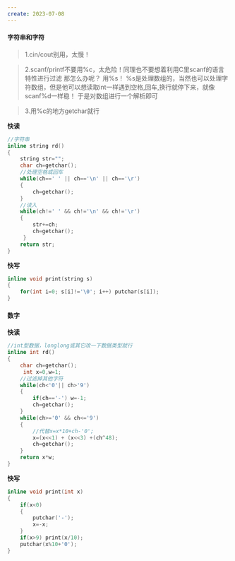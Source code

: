 ```yaml
---
create: 2023-07-08
---
```

#### 字符串和字符

> 1.cin/cout别用，太慢！

> 2.scanf/printf不要用%c，太危险！同理也不要想着利用C里scanf的语言特性进行过滤
> 那怎么办呢？
> 用%s！
> %s是处理数组的，当然也可以处理字符数组，但是他可以想读取int一样遇到空格,回车,换行就停下来，就像scanf%d一样稳！
> 于是对数组进行一个解析即可

> 3.用%c的地方getchar就行

**快读**

```c++
//字符串
inline string rd()
{
	string str="";
	char ch=getchar();
	//处理空格或回车 
	while(ch==' ' || ch=='\n' || ch=='\r')
	{
		ch=getchar(); 
	}
	//读入
	while(ch!=' ' && ch!='\n' && ch!='\r')
	{
		str+=ch;
		ch=getchar();
	 } 
	return str;
}
```

**快写**

```c++
inline void print(string s)
{
	for(int i=0; s[i]!='\0'; i++) putchar(s[i]);
}
```





#### 数字

**快读**

```c++
//int型数据，longlong或其它改一下数据类型就行
inline int rd()
{
	char ch=getchar();
	 int x=0,w=1;
	//过滤掉其他字符 
	while(ch<'0'|| ch>'9') 
	{
		if(ch=='-') w=-1;
		ch=getchar();
	}
	while(ch>='0' && ch<='9')
	{
		//代替x=x*10+ch-'0'; 
		x=(x<<1) + (x<<3) +(ch^48);
		ch=getchar();
	} 
	return x*w;
}
```

**快写**

```c++
inline void print(int x)
{
	if(x<0) 
	{
		putchar('-');
		x=-x;
	}
	if(x>9) print(x/10);
	putchar(x%10+'0');
}
```

